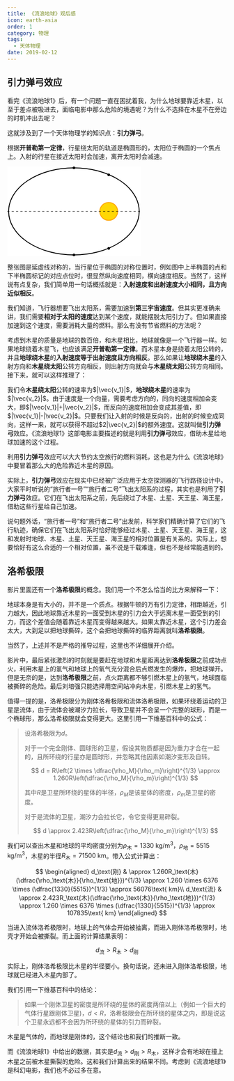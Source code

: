 ```yaml
---
title: 《流浪地球》观后感
icon: earth-asia
order: 1
category: 物理
tags:
  - 天体物理
date: 2019-02-12
---
```


## 引力弹弓效应

看完《流浪地球1》后，有一个问题一直在困扰着我，为什么地球要靠近木星，以至于差点被吸进去，面临电影中那么危险的境遇呢？为什么不选择在木星不在旁边的时机冲出去呢？

<!-- more -->

这就涉及到了一个天体物理学的知识点：**引力弹弓**。

根据**开普勒第一定律**，行星绕太阳的轨道是椭圆形的，太阳位于椭圆的一个焦点上。入射的行星在接近太阳时会加速，离开太阳时会减速。

<svg width="306" height="206" viewBox="0 0 306 206" xmlns="http://www.w3.org/2000/svg">
  <rect width="100%" height="100%" fill="#fff"/>
  <ellipse cx="153" cy="103" rx="150" ry="100" 
           stroke="black" stroke-width="2" fill="none"/>
  <circle cx="233" cy="19" r="3" fill="black"/>
  <circle cx="233" cy="188" r="3" fill="black"/>
  <circle cx="153" cy="3" r="3" fill="black"/>
  <circle cx="153" cy="203" r="3" fill="black"/>
  <circle cx="233" cy="103" r="20" fill="gold" stroke="orange" stroke-width="2">
    <animate attributeName="r" values="20;25;20" dur="3s" repeatCount="indefinite"/>
    <animate attributeName="opacity" values="1;0.8;1" dur="3s" repeatCount="indefinite"/>
  </circle>
  <line x1="0" y1="103" x2="306" y2="103" stroke="black" stroke-width="1" stroke-dasharray="5,5"/>
</svg>

整张图是延虚线对称的，当行星位于椭圆的对称位置时，例如图中上半椭圆的点和下半椭圆标记的对应点位时，很显然纵向速度相同，横向速度相反。当然了，这样说有点复杂，我们简单用一句话概括就是：**入射速度和出射速度大小相同，且方向近似相反**。

我们知道，飞行器想要飞出太阳系，需要加速到**第三宇宙速度**。但其实更准确来讲，我们需要**相对于太阳的速度**达到某个速度，就能摆脱太阳引力了。但如果直接加速到这个速度，需要消耗大量的燃料。那么有没有节省燃料的方法呢？

考虑到木星的质量是地球的数百倍，和木星相比，地球就像是一个飞行器一样。如果地球绕着木星飞，也应该满足**开普勒第一定律**。而木星本身是绕着太阳公转的，并且**地球绕木星**的**入射速度等于出射速度且方向相反**。那么如果让**地球绕木星**的入射方向和**木星绕太阳**公转方向相反，则出射方向就会与**木星绕太阳**公转方向相同。接下来，就可以这样推理了：

我们令**木星绕太阳**公转的速率为$|\vec{v_1}|$，**地球绕木星**的速率为$|\vec{v_2}|$。由于速度是一个向量，需要考虑方向的，同向的速度相加会变大，即$|\vec{v_1}|+|\vec{v_2}|$，而反向的速度相加会变成其差值，即$|\vec{v_1}|-|\vec{v_2}|$。只要我们让入射的时候是反向的，出射的时候变成同向，这样一来，就可以获得不超过$2|\vec{v_2}|$的额外速度。这就叫做**引力弹弓**效应。《流浪地球1》这部电影主要描述的就是利用**引力弹弓**效应，借助木星给地球加速的这个过程。

利用**引力弹弓**效应可以大大节约太空旅行的燃料消耗，这也是为什么《流浪地球》中要冒着那么大的危险靠近木星的原因。

实际上，**引力弹弓**效应在现实中已经被广泛应用于太空探测器的飞行路径设计中。大家平时听说的“旅行者一号”“旅行者二号”飞出太阳系的过程，其实也是利用了**引力弹弓**效应。它们在飞出太阳系之前，先后绕过了木星、土星、天王星、海王星，借助这些行星给自己加速。

说句题外话，“旅行者一号”和“旅行者二号”出发前，科学家们精确计算了它们的飞行轨迹，确保它们在飞出太阳系时恰好能够经过木星、土星、天王星、海王星，这和发射时地球、木星、土星、天王星、海王星的相对位置是有关系的。实际上，想要恰好有这么合适的一个相对位置，虽不说是千载难逢，但也不是经常能遇到的。

## 洛希极限

影片里面还有一个**洛希极限**的概念。我们用一个不怎么恰当的比方来解释一下：

地球本身是有大小的，并不是一个质点。根据牛顿的万有引力定律，相距越近，引力越大，因此地球靠近木星的一面受到木星的引力会大于远离木星一面受到的引力，而这个差值会随着靠近木星而变得越来越大。如果太靠近木星，这个引力差会太大，大到足以把地球撕碎，这个会把地球撕碎的临界距离就叫**洛希极限**。

当然了，上述并不是严格的推导过程，这里也不详细展开介绍。

影片中，最后紧张激烈的时刻就是要赶在地球和木星距离达到**洛希极限**之前成功点火，利用木星上的氢气和地球上的氧气充分混合后点燃发生的爆炸，把地球弹开。但是无奈的是，达到**洛希极限**之前，点火距离都不够引燃木星上的氢气，地球面临被撕碎的危险。最后刘培强只能选择用空间站冲向木星，引燃木星上的氢气。

值得一提的是，洛希极限分为刚体洛希极限和流体洛希极限，如果环绕着运动的卫星是流体，由于流体会被潮汐力拉长，导致卫星并不会呈一个完整的球形，而是一个椭球形，那么洛希极限就会变得更大。这里引用一下维基百科中的公式：

> 设洛希极限为$d$。
> 
> 对于一个完全刚体、圆球形的卫星，假设其物质都是因为重力才合在一起的，且所环绕的行星亦是圆球形，并忽略其他因素如潮汐变形及自转。
> 
> $$
> d = R\left(2 \times \dfrac{\rho_M}{\rho_m}\right)^{1/3} \approx 1.260R\left(\dfrac{\rho_M}{\rho_m}\right)^{1/3}
> $$
> 
> 其中$R$是卫星所环绕的星体的半径，$\rho_M$是该星体的密度，$\rho_m$是卫星的密度。
> 
> 对于是流体的卫星，潮汐力会拉长它，令它变得更易碎裂。
> 
> $$
> d \approx 2.423R\left(\dfrac{\rho_M}{\rho_m}\right)^{1/3}
> $$

我们可以查出木星和地球的平均密度分别为$\rho_\text{木}=1330\text{ kg/m}^3$，$\rho_\text{地}=5515\text{ kg/m}^3$，木星的半径$R_\text{木}=71500\text{ km}$。带入公式计算出：

$$
\begin{aligned}
d_\text{刚} & \approx 1.260R_\text{木}(\dfrac{\rho_\text{木}}{\rho_\text{地}})^{1/3} \approx 1.260 \times 6376 \times (\dfrac{1330}{5515})^{1/3} \approx 56076\text{ km}\\
d_\text{流} & \approx 2.423R_\text{木}(\dfrac{\rho_\text{木}}{\rho_\text{地}})^{1/3} \approx 1.260 \times 6376 \times (\dfrac{1330}{5515})^{1/3} \approx 107835\text{ km}
\end{aligned}
$$

当进入流体洛希极限时，地球上的气体会开始被抽离，而进入刚体洛希极限时，地壳才开始会被撕裂。而上面的计算结果表明：

$$
d_\text{流} > R_\text{木} > d_\text{刚}
$$

实际上，刚体洛希极限比木星的半径要小。换句话说，还未进入刚体洛希极限，地球就已经进入木星内部了。

我们引用一下维基百科中的结论：

> 如果一个刚体卫星的密度是所环绕的星体的密度两倍以上（例如一个巨大的气体行星跟刚体卫星)，$d<R$，洛希极限会在所环绕的星体之内，即是说这个卫星永远都不会因为所环绕的星体的引力而碎裂。

木星是气体的，而地球是刚体的，这个结论也和我们的推断一致。

而《流浪地球1》中给出的数据，其实是$d_\text{流} > d_\text{刚} > R_\text{木}$，这样才会有地球在撞上木星之前被木星撕裂的危险。这和我们计算出来的结果不同。考虑到《流浪地球1》是科幻电影，我们也不必过多在意。